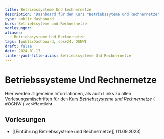 ```yaml
---
title: Betriebssysteme Und Rechnernetze
description: 'Dashboard für den Kurs "Betriebssyteme und Rechnernetze".'
type: public dashboard
kurs: Betriebssyteme und Rechnernetze
vorlesungnr: 
aliases:
  - Betriebssysteme Und Rechnernetze
tags: [publicDashboard, sose24, OSNW]
draft: false
date: 2024-01-17
linter-yaml-title-alias: Betriebssysteme Und Rechnernetze
---
```


# Betriebssysteme Und Rechnernetze

Hier werden allgemeine Informationen, als auch Links zu allen Vorlesungsmitschriften für den Kurs *Betriebssysteme und Rechnernetze* ( #OSNW  )  veröffentlicht. 

## Vorlesungen

- [[Einführung Betriebssysteme und Rechnernetze]] (11.09.2023)


